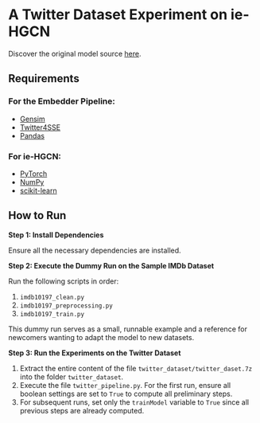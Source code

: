 # A Twitter Dataset Experiment on ie-HGCN

Discover the original model source [here](https://github.com/kepsail/ie-HGCN/).

## Requirements

### For the Embedder Pipeline:
- [Gensim](https://radimrehurek.com/gensim/)
- [Twitter4SSE](https://huggingface.co/digio/Twitter4SSE)
- [Pandas](https://pandas.pydata.org/)

### For ie-HGCN:
- [PyTorch](https://pytorch.org)
- [NumPy](https://numpy.org)
- [scikit-learn](https://scikit-learn.org)

## How to Run

**Step 1: Install Dependencies**

Ensure all the necessary dependencies are installed.

**Step 2: Execute the Dummy Run on the Sample IMDb Dataset**

Run the following scripts in order:
1. `imdb10197_clean.py`
2. `imdb10197_preprocessing.py`
3. `imdb10197_train.py`

This dummy run serves as a small, runnable example and a reference for newcomers wanting to adapt the model to new datasets.

**Step 3: Run the Experiments on the Twitter Dataset**

1. Extract the entire content of the file `twitter_dataset/twitter_daset.7z` into the folder `twitter_dataset`.
2. Execute the file `twitter_pipeline.py`. For the first run, ensure all boolean settings are set to `True` to compute all preliminary steps.
3. For subsequent runs, set only the `trainModel` variable to `True` since all previous steps are already computed.
